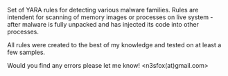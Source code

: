 Set of YARA rules for detecting various malware families. Rules are intendent for scanning of memory images or processes on live system - after malware is fully unpacked and has injected its code into other processes.

All rules were created to the best of my knowledge and tested on at least a few samples. 

Would you find any errors please let me know! <n3sfox(at)gmail.com>
